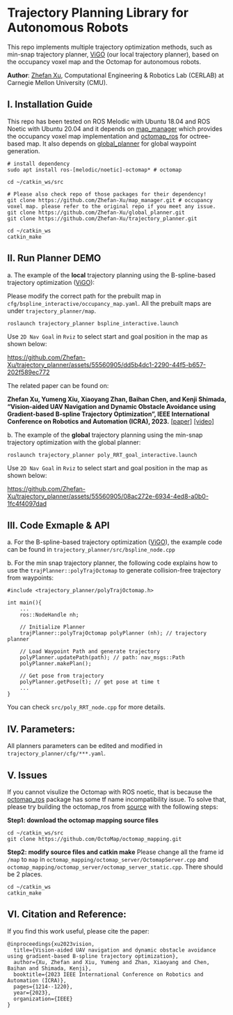 # Trajectory Planning Library for Autonomous Robots 
This repo implements multiple trajectory optimization methods, such as min-snap trajectory planner, [ViGO](https://ieeexplore.ieee.org/abstract/document/10160638) (our local trajectory planner), based on the occupancy voxel map and the Octomap for autonomous robots.

**Author**: [Zhefan Xu](https://zhefanxu.com/), Computational Engineering & Robotics Lab (CERLAB) at Carnegie Mellon University (CMU).

## I. Installation Guide
This repo has been tested on ROS Melodic with Ubuntu 18.04 and ROS Noetic with Ubuntu 20.04 and it depends on [map_manager](https://github.com/Zhefan-Xu/map_manager) which provides the occupancy voxel map implementation and [octomap_ros](http://wiki.ros.org/octomap) for octree-based map. It also depends on [global_planner](https://github.com/Zhefan-Xu/global_planner) for global waypoint generation.

```
# install dependency
sudo apt install ros-[melodic/noetic]-octomap* # octomap

cd ~/catkin_ws/src

# Please also check repo of those packages for their dependency!
git clone https://github.com/Zhefan-Xu/map_manager.git # occupancy voxel map. please refer to the original repo if you meet any issue.
git clone https://github.com/Zhefan-Xu/global_planner.git
git clone https://github.com/Zhefan-Xu/trajectory_planner.git

cd ~/catkin_ws
catkin_make
```

## II. Run Planner DEMO
a. The example of the **local** trajectory planning using the B-spline-based trajectory optimization ([ViGO](https://ieeexplore.ieee.org/abstract/document/10160638)):

Please modify the correct path for the prebuilt map in ```cfg/bspline_interactive/occupancy_map.yaml```. All the prebuilt maps are under ```trajectory_planner/map```.

```
roslaunch trajectory_planner bspline_interactive.launch
```
Use ```2D Nav Goal``` in ```Rviz``` to select start and goal position in the map as shown below:

https://github.com/Zhefan-Xu/trajectory_planner/assets/55560905/dd5b4dc1-2290-44f5-b657-202f589ec772

The related paper can be found on:

**Zhefan Xu, Yumeng Xiu, Xiaoyang Zhan, Baihan Chen, and Kenji Shimada, “Vision-aided UAV Navigation and Dynamic Obstacle Avoidance using Gradient-based B-spline Trajectory Optimization”, IEEE International Conference on Robotics and Automation (ICRA), 2023.** [\[paper\]](https://ieeexplore.ieee.org/abstract/document/10160638) [\[video\]](https://youtu.be/xlMAL8aBHHg?si=4E5vShz7spxZDzps)

b. The example of the **global** trajectory planning using the min-snap trajectory optimization with the global planner:

```
roslaunch trajectory_planner poly_RRT_goal_interactive.launch 
```
Use ```2D Nav Goal``` in ```Rviz``` to select start and goal position in the map as shown below:

https://github.com/Zhefan-Xu/trajectory_planner/assets/55560905/08ac272e-6934-4ed8-a0b0-1fc4f4097dad

## III. Code Exmaple & API
a. For the B-spline-based trajectory optimization ([ViGO](https://ieeexplore.ieee.org/abstract/document/10160638)), the example code can be found in ```trajectory_planner/src/bspline_node.cpp```

b. For the min snap trajectory planner, the following code explains how to use the ```trajPlanner::polyTrajOctomap``` to generate collision-free trajectory from waypoints:
```
#include <trajectory_planner/polyTrajOctomap.h>

int main(){
    ...
    ros::NodeHandle nh;

    // Initialize Planner
    trajPlanner::polyTrajOctomap polyPlanner (nh); // trajectory planner

    // Load Waypoint Path and generate trajectory
    polyPlanner.updatePath(path); // path: nav_msgs::Path
    polyPlanner.makePlan();

    // Get pose from trajectory
    polyPlanner.getPose(t); // get pose at time t
    ...
}
```
You can check ```src/poly_RRT_node.cpp``` for more details.

## IV. Parameters:
All planners parameters can be edited and modified in ```trajectory_planner/cfg/***.yaml```. 


## V. Issues
If you cannot visulize the Octomap with ROS noetic, that is because the [octomap_ros](http://wiki.ros.org/octomap) package has some tf name incompatibility issue. To solve that, please try building the octomap_ros from [source](https://github.com/OctoMap/octomap_mapping) with the following steps:

**Step1: download the octomap mapping source files**

```
cd ~/catkin_ws/src
git clone https://github.com/OctoMap/octomap_mapping.git
```

**Step2: modify source files and catkin make**
Please change all the frame id ```/map``` to ```map``` in ```octomap_mapping/octomap_server/OctomapServer.cpp``` and ```octomap_mapping/octomap_server/octomap_server_static.cpp```. There should be 2 places. 
```
cd ~/catkin_ws
catkin_make
```

## VI. Citation and Reference:
If you find this work useful, please cite the paper:
```
@inproceedings{xu2023vision,
  title={Vision-aided UAV navigation and dynamic obstacle avoidance using gradient-based B-spline trajectory optimization},
  author={Xu, Zhefan and Xiu, Yumeng and Zhan, Xiaoyang and Chen, Baihan and Shimada, Kenji},
  booktitle={2023 IEEE International Conference on Robotics and Automation (ICRA)},
  pages={1214--1220},
  year={2023},
  organization={IEEE}
}
```
